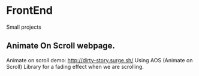 # FrontEnd
 Small projects

## Animate On Scroll webpage.

Animate on scroll demo: http://dirty-story.surge.sh/
Using AOS (Animate on Scroll) Library for a fading effect when we are scrolling.
